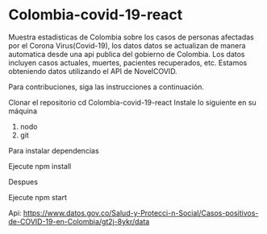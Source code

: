 # Colombia-covid-19-react
Muestra estadisticas de Colombia sobre los casos de personas afectadas por el Corona Virus(Covid-19), los datos datos se actualizan de manera automatica desde una api publica del gobierno de Colombia.
Los datos incluyen casos actuales, muertes, pacientes recuperados, etc. Estamos obteniendo datos utilizando el API de NovelCOVID. 

Para contribuciones, siga las instrucciones a continuación.

Clonar el repositorio
cd Colombia-covid-19-react
Instale lo siguiente en su máquina

1. nodo
2. git

Para instalar dependencias

Ejecute npm install

Despues

Ejecute npm start


Api: https://www.datos.gov.co/Salud-y-Protecci-n-Social/Casos-positivos-de-COVID-19-en-Colombia/gt2j-8ykr/data
